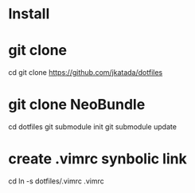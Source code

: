Install
=======

# git clone
cd
git clone https://github.com/jkatada/dotfiles

# git clone NeoBundle
cd dotfiles
git submodule init
git submodule update

# create .vimrc synbolic link
cd
ln -s dotfiles/.vimrc .vimrc
